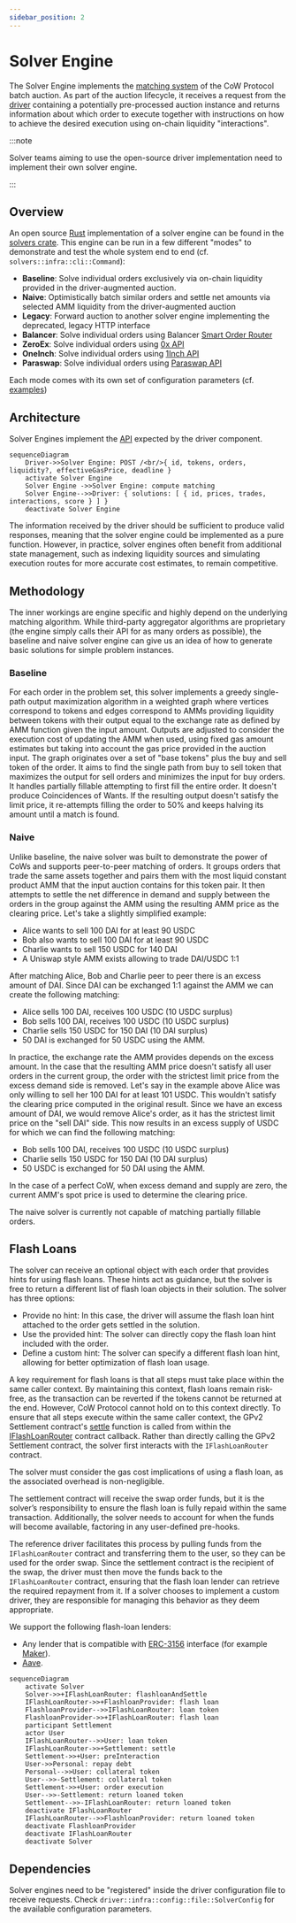 ```yaml
---
sidebar_position: 2
---
```


# Solver Engine

The Solver Engine implements the [matching system](https://en.wikipedia.org/wiki/Order_matching_system) of the CoW Protocol batch auction.
As part of the auction lifecycle, it receives a request from the [driver](driver) containing a potentially pre-processed auction instance and returns information about which order to execute together with instructions on how to achieve the desired execution using on-chain liquidity "interactions". 

:::note

Solver teams aiming to use the open-source driver implementation need to implement their own solver engine.

:::

## Overview

An open source [Rust](https://www.rust-lang.org/) implementation of a solver engine can be found in the [solvers crate](https://github.com/cowprotocol/services/tree/main/crates/solvers).
This engine can be run in a few different "modes" to demonstrate and test the whole system end to end (cf. `solvers::infra::cli::Command`):

- **Baseline**: Solve individual orders exclusively via on-chain liquidity provided in the driver-augmented auction.
- **Naive**: Optimistically batch similar orders and settle net amounts via selected AMM liquidity from the driver-augmented auction
- **Legacy**: Forward auction to another solver engine implementing the deprecated, legacy HTTP interface
- **Balancer**: Solve individual orders using Balancer [Smart Order Router](https://docs.balancer.fi/sdk/technical-reference/smart-order-router.html)
- **ZeroEx**: Solve individual orders using [0x API](https://0x.org/docs/0x-swap-api/introduction)
- **OneInch**: Solve individual orders using [1Inch API](https://portal.1inch.dev/documentation/swap/introduction)
- **Paraswap**: Solve individual orders using [Paraswap API](https://developers.paraswap.network/api/master)

Each mode comes with its own set of configuration parameters (cf. [examples](https://github.com/cowprotocol/services/tree/main/crates/solvers/config))

## Architecture

Solver Engines implement the [API](../../../reference/apis/solver) expected by the driver component.

```mermaid
sequenceDiagram
    Driver->>Solver Engine: POST /<br/>{ id, tokens, orders, liquidity?, effectiveGasPrice, deadline }
    activate Solver Engine
    Solver Engine ->>Solver Engine: compute matching
    Solver Engine-->>Driver: { solutions: [ { id, prices, trades, interactions, score } ] }
    deactivate Solver Engine
```

The information received by the driver should be sufficient to produce valid responses, meaning that the solver engine could be implemented as a pure function.
However, in practice, solver engines often benefit from additional state management, such as indexing liquidity sources and simulating execution routes for more accurate cost estimates, to remain competitive.

## Methodology

The inner workings are engine specific and highly depend on the underlying matching algorithm.
While third-party aggregator algorithms are proprietary (the engine simply calls their API for as many orders as possible), the baseline and naive solver engine can give us an idea of how to generate basic solutions for simple problem instances. 

### Baseline

For each order in the problem set, this solver implements a greedy single-path output maximization algorithm in a weighted graph where vertices correspond to tokens and edges correspond to AMMs providing liquidity between tokens with their output equal to the exchange rate as defined by AMM function given the input amount.
Outputs are adjusted to consider the execution cost of updating the AMM when used, using fixed gas amount estimates but taking into account the gas price provided in the auction input.
The graph originates over a set of "base tokens" plus the buy and sell token of the order.
It aims to find the single path from buy to sell token that maximizes the output for sell orders and minimizes the input for buy orders.
It handles partially fillable attempting to first fill the entire order.
It doesn't produce Coincidences of Wants.
If the resulting output doesn't satisfy the limit price, it re-attempts filling the order to 50% and keeps halving its amount until a match is found.

### Naive

Unlike baseline, the naive solver was built to demonstrate the power of CoWs and supports peer-to-peer matching of orders.
It groups orders that trade the same assets together and pairs them with the most liquid constant product AMM that the input auction contains for this token pair.
It then attempts to settle the net difference in demand and supply between the orders in the group against the AMM using the resulting AMM price as the clearing price.
Let's take a slightly simplified example:
- Alice wants to sell 100 DAI for at least 90 USDC
- Bob also wants to sell 100 DAI for at least 90 USDC
- Charlie wants to sell 150 USDC for 140 DAI
- A Uniswap style AMM exists allowing to trade DAI/USDC 1:1

After matching Alice, Bob and Charlie peer to peer there is an excess amount of DAI.
Since DAI can be exchanged 1:1 against the AMM we can create the following matching:
- Alice sells 100 DAI, receives 100 USDC (10 USDC surplus)
- Bob sells 100 DAI, receives 100 USDC (10 USDC surplus)
- Charlie sells 150 USDC for 150 DAI (10 DAI surplus)
- 50 DAI is exchanged for 50 USDC using the AMM.

In practice, the exchange rate the AMM provides depends on the excess amount.
In the case that the resulting AMM price doesn't satisfy all user orders in the current group, the order with the strictest limit price from the excess demand side is removed.
Let's say in the example above Alice was only willing to sell her 100 DAI for at least 101 USDC.
This wouldn't satisfy the clearing price computed in the original result.
Since we have an excess amount of DAI, we would remove Alice's order, as it has the strictest limit price on the "sell DAI" side.
This now results in an excess supply of USDC for which we can find the following matching:
- Bob sells 100 DAI, receives 100 USDC (10 USDC surplus)
- Charlie sells 150 USDC for 150 DAI (10 DAI surplus)
- 50 USDC is exchanged for 50 DAI using the AMM.

In the case of a perfect CoW, when excess demand and supply are zero, the current AMM's spot price is used to determine the clearing price.

The naive solver is currently not capable of matching partially fillable orders.

## Flash Loans

The solver can receive an optional object with each order that provides hints for using flash loans. These hints act as guidance, but the solver is free to return a different list of flash loan objects in their solution. The solver has three options:

- Provide no hint: In this case, the driver will assume the flash loan hint attached to the order gets settled in the solution.
- Use the provided hint: The solver can directly copy the flash loan hint included with the order.
- Define a custom hint: The solver can specify a different flash loan hint, allowing for better optimization of flash loan usage.

A key requirement for flash loans is that all steps must take place within the same caller context. By maintaining this context, flash loans remain risk-free, as the transaction can be reverted if the tokens cannot be returned at the end. However, CoW Protocol cannot hold on to this context directly. To ensure that all steps execute within the same caller context, the GPv2 Settlement contract's [settle](../../../reference/contracts/core/settlement.md#settle) function is called from within the [IFlashLoanRouter](../../../reference/contracts/periphery/flash-loans.md#iflashloanrouter-contract) contract callback. Rather than directly calling the GPv2 Settlement contract, the solver first interacts with the `IFlashLoanRouter` contract.

The solver must consider the gas cost implications of using a flash loan, as the associated overhead is non-negligible.

The settlement contract will receive the swap order funds, but it is the solver’s responsibility to ensure the flash loan is fully repaid within the same transaction. Additionally, the solver needs to account for when the funds will become available, factoring in any user-defined pre-hooks.

The reference driver facilitates this process by pulling funds from the `IFlashLoanRouter` contract and transferring them to the user, so they can be used for the order swap. Since the settlement contract is the recipient of the swap, the driver must then move the funds back to the `IFlashLoanRouter` contract, ensuring that the flash loan lender can retrieve the required repayment from it. If a solver chooses to implement a custom driver, they are responsible for managing this behavior as they deem appropriate.

We support the following flash-loan lenders:

- Any lender that is compatible with [ERC-3156](https://eips.ethereum.org/EIPS/eip-3156) interface (for example [Maker](https://docs.makerdao.com/smart-contract-modules/flash-mint-module)).
- [Aave](https://aave.com/docs/developers/flash-loans#overview).

```mermaid
sequenceDiagram
    activate Solver
    Solver->>+IFlashLoanRouter: flashloanAndSettle
    IFlashLoanRouter->>+FlashloanProvider: flash loan
    FlashloanProvider-->>IFlashLoanRouter: loan token
    FlashloanProvider->>+IFlashLoanRouter: flash loan
    participant Settlement
    actor User
    IFlashLoanRouter-->>User: loan token
    IFlashLoanRouter->>+Settlement: settle
    Settlement->>+User: preInteraction
    User->>Personal: repay debt
    Personal-->>User: collateral token
    User-->>-Settlement: collateral token
    Settlement->>+User: order execution
    User-->>-Settlement: return loaned token
    Settlement-->>-IFlashLoanRouter: return loaned token
    deactivate IFlashLoanRouter
    IFlashLoanRouter-->>FlashloanProvider: return loaned token
    deactivate FlashloanProvider
    deactivate IFlashLoanRouter
    deactivate Solver
```

## Dependencies

Solver engines need to be "registered" inside the driver configuration file to receive requests.
Check `driver::infra::config::file::SolverConfig` for the available configuration parameters.
